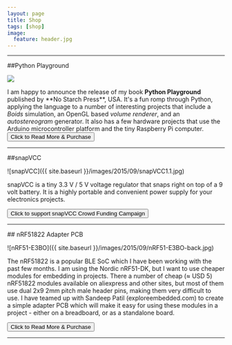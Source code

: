 ```yaml
---
layout: page
title: Shop
tags: [shop]
image:
  feature: header.jpg
---
```

<hr/>

##Python Playground

<p>
<img src="{{ site.baseurl }}/images/2014/07/pp-cover.jpg"/>
</p>
I am happy to announce the release of my book <strong>Python Playground</strong> published by **No Starch Press**, USA. It's a fun romp through Python, applying the language to a number of interesting projects that include a <em>Boids</em> simulation, an OpenGL based <em>volume renderer</em>, and an <em>autostereogram</em> generator. It also has a few hardware projects that use the Arduino microcontroller platform and the tiny Raspberry Pi computer. 

<form action="http://www.nostarch.com/pythonplayground">
    <input type="submit" value="Click to Read More & Purchase">
</form>
<hr />
##snapVCC

![snapVCC]({{ site.baseurl }}/images/2015/09/snapVCC1.1.jpg)

snapVCC is a tiny 3.3 V / 5 V voltage regulator that snaps right on top of
a 9 volt battery. It is a highly portable and convenient power supply for
your electronics projects. 

<form action="https://www.crowdsupply.com/electronut/snapvcc">
    <input type="submit" value="Click to support snapVCC Crowd Funding Campaign">
</form>
<hr />
## nRF51822 Adapter PCB

![nRF51-E3BO]({{ site.baseurl }}/images/2015/09/nRF51-E3BO-back.jpg)

The nRF51822 is a popular BLE SoC which I have been working with the
past few months. I am using the Nordic nRF51-DK, but I want to use
cheaper modules for embedding in projects. There a number of cheap (≈
USD 5) nRF51822 modules available on aliexpress and other sites, but
most of them use dual 2x9 2mm pitch male header pins, making them very
difficult to use. I have teamed up with Sandeep Patil
(exploreembedded.com) to create a simple adapter PCB which will make
it easy for using these modules in a project - either on a breadboard,
or as a standalone board.

<form action="https://www.exploreembedded.com/product/nRF51%20E3%20BO">
    <input type="submit" value="Click to Read More & Purchase">
</form>
<hr />